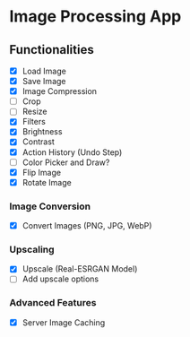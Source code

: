 # Image Processing App

## Functionalities

- [x] Load Image
- [X] Save Image
- [X] Image Compression
- [ ] Crop
- [ ] Resize
- [X] Filters
- [X] Brightness
- [X] Contrast
- [X] Action History (Undo Step)
- [ ] Color Picker and Draw?
- [X] Flip Image
- [X] Rotate Image

### Image Conversion

- [X] Convert Images (PNG, JPG, WebP)

### Upscaling

- [X] Upscale (Real-ESRGAN Model)
- [ ] Add upscale options

### Advanced Features

- [X] Server Image Caching